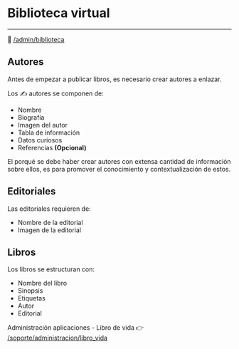 # Biblioteca virtual
* * *

🔗 [/admin/biblioteca](/admin/biblioteca)

## Autores
Antes de empezar a publicar libros, es necesario crear autores a enlazar.

Los ✍ autores se componen de:

- Nombre
- Biografía
- Imagen del autor
- Tabla de información
- Datos curiosos
- Referencias **(Opcional)**

El porqué se debe haber crear autores con extensa cantidad de información sobre ellos, es para
promover el conocimiento y contextualización de estos.

## Editoriales

Las editoriales requieren de:

- Nombre de la editorial
- Imagen de la editorial

## Libros

Los libros se estructuran con:

- Nombre del libro
- Sinopsis
- Etiquetas
- Autor
- Editorial

Administración aplicaciones - Libro de vida 👉 [/soporte/administracion/libro_vida](/soporte/administracion/libro_vida)
